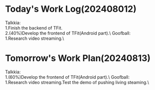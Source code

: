# Today's Work Log(202408012)
Talkkia:\
1.Finish the backend of TFit.\
2.(40%)Develop the frontend of TFit(Android part).\\
Goofball:\
1.Research video streaming.\
# Tomorrow's Work Plan(20240813)
Talkkia:\
1.(60%)Develop the frontend of TFit(Android part).\\
Goofball:\
1.Research video streaming.Test the demo of pushing living steaming.\